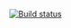 [![Build status](https://ci.appveyor.com/api/projects/status/2ev978q4tr2cwgp9?svg=true)](https://ci.appveyor.com/project/KseniaShepherd/postman-echo)
